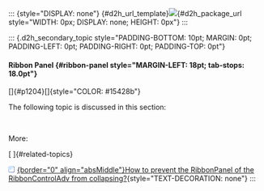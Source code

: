 ::: {style="DISPLAY: none"}
[](ms-xhelp:///?Id=d2h_url_template){#d2h_url_template}![](!package_url!){#d2h_package_url style="WIDTH: 0px; DISPLAY: none; HEIGHT: 0px"}
:::

::: {.d2h_secondary_topic style="PADDING-BOTTOM: 10pt; MARGIN: 0pt; PADDING-LEFT: 0pt; PADDING-RIGHT: 0pt; PADDING-TOP: 0pt"}
#### Ribbon Panel {#ribbon-panel style="MARGIN-LEFT: 18pt; tab-stops: 18.0pt"}

[]{#p1204}[]{style="COLOR: #15428b"} 

The following topic is discussed in this section:

 

More:

[ ]{#related-topics}

[![](button.gif){border="0" align="absMiddle"}How to prevent the RibbonPanel of the RibbonControlAdv from collapsing?](ms-xhelp:///?Id=32b1ca5c-9546-44f6-97e9-6809cb07b251){style="TEXT-DECORATION: none"}
:::
